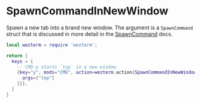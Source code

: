 # SpawnCommandInNewWindow

Spawn a new tab into a brand new window.
The argument is a `SpawnCommand` struct that is discussed in more
detail in the [SpawnCommand](../SpawnCommand.md) docs.

```lua
local wezterm = require 'wezterm';

return {
  keys = {
    -- CMD-y starts `top` in a new window
    {key="y", mods="CMD", action=wezterm.action{SpawnCommandInNewWindow={
      args={"top"}
    }}},
  }
}
```



